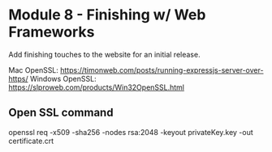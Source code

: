 # Module 8 - Finishing w/ Web Frameworks

Add finishing touches to the website for an initial release.

Mac OpenSSL: https://timonweb.com/posts/running-expressjs-server-over-https/
Windows OpenSSL: https://slproweb.com/products/Win32OpenSSL.html

## Open SSL command

openssl
req -x509 -sha256 -nodes rsa:2048 -keyout privateKey.key -out certificate.crt
